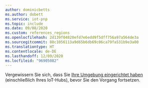 ```yaml
---
author: dominicbetts
ms.author: dobett
ms.service: iot-pnp
ms.topic: include
ms.date: 09/08/2020
ms.custom: references_regions
ms.openlocfilehash: 2d139f04820efd7e6edd9f5dff756a97a564de3a
ms.sourcegitcommit: 80c1056113a9d65b6db69c06ca79fa531b9e3a00
ms.translationtype: HT
ms.contentlocale: de-DE
ms.lasthandoff: 12/09/2020
ms.locfileid: "96905082"
---
```

Vergewissern Sie sich, dass Sie [Ihre Umgebung eingerichtet haben](../articles/iot-pnp/set-up-environment.md) (einschließlich Ihres IoT-Hubs), bevor Sie den Vorgang fortsetzen.
